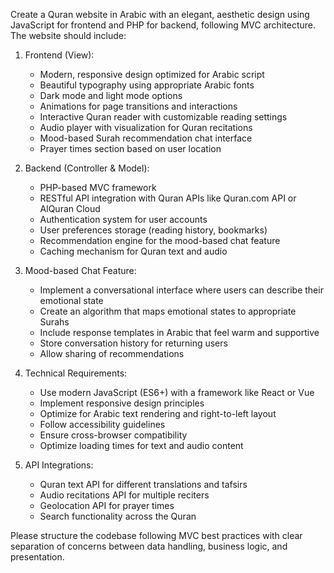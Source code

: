 Create a Quran website in Arabic with an elegant, aesthetic design using JavaScript for frontend and PHP for backend, following MVC architecture. The website should include:

1. Frontend (View):
   - Modern, responsive design optimized for Arabic script
   - Beautiful typography using appropriate Arabic fonts
   - Dark mode and light mode options
   - Animations for page transitions and interactions
   - Interactive Quran reader with customizable reading settings
   - Audio player with visualization for Quran recitations
   - Mood-based Surah recommendation chat interface
   - Prayer times section based on user location

2. Backend (Controller & Model):
   - PHP-based MVC framework
   - RESTful API integration with Quran APIs like Quran.com API or AlQuran Cloud
   - Authentication system for user accounts
   - User preferences storage (reading history, bookmarks)
   - Recommendation engine for the mood-based chat feature
   - Caching mechanism for Quran text and audio

3. Mood-based Chat Feature:
   - Implement a conversational interface where users can describe their emotional state
   - Create an algorithm that maps emotional states to appropriate Surahs
   - Include response templates in Arabic that feel warm and supportive
   - Store conversation history for returning users
   - Allow sharing of recommendations

4. Technical Requirements:
   - Use modern JavaScript (ES6+) with a framework like React or Vue
   - Implement responsive design principles
   - Optimize for Arabic text rendering and right-to-left layout
   - Follow accessibility guidelines
   - Ensure cross-browser compatibility
   - Optimize loading times for text and audio content

5. API Integrations:
   - Quran text API for different translations and tafsirs
   - Audio recitations API for multiple reciters
   - Geolocation API for prayer times
   - Search functionality across the Quran

Please structure the codebase following MVC best practices with clear separation of concerns between data handling, business logic, and presentation.